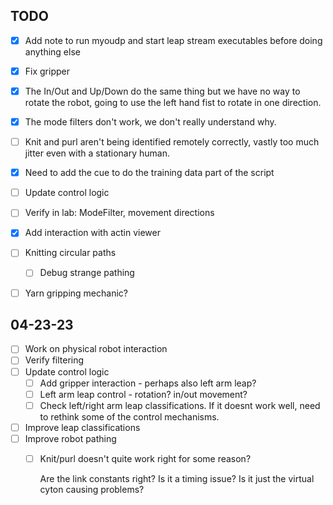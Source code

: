 ## TODO

- [x] Add note to run myoudp and start leap stream executables before doing anything else
- [x] Fix gripper
- [x] The In/Out and Up/Down do the same thing but we have no way to rotate the robot, going to use the left hand fist to rotate in one direction.
- [x] The mode filters don't work, we don't really understand why. 
- [ ] Knit and purl aren't being identified remotely correctly, vastly too much jitter even with a stationary human.
- [x] Need to add the cue to do the training data part of the script
- [ ] Update control logic
- [ ] Verify in lab: ModeFilter, movement directions
- [x] Add interaction with actin viewer
- [ ] Knitting circular paths
    - [ ] Debug strange pathing
- [ ] Yarn gripping mechanic?


## 04-23-23
- [ ] Work on physical robot interaction
- [ ] Verify filtering
- [ ] Update control logic
    - [ ] Add gripper interaction - perhaps also left arm leap?
    - [ ] Left arm leap control - rotation? in/out movement?
    - [ ] Check left/right arm leap classifications. If it doesnt work well, need to rethink some of the control mechanisms.
- [ ] Improve leap classifications
- [ ] Improve robot pathing
    - [ ] Knit/purl doesn't quite work right for some reason?
    
        Are the link constants right? Is it a timing issue? Is it just the virtual cyton causing problems?